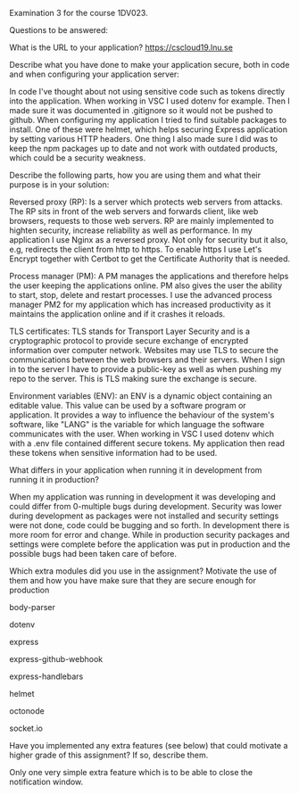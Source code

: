 Examination 3 for the course 1DV023.

Questions to be answered:

What is the URL to your application?
https://cscloud19.lnu.se

Describe what you have done to make your application secure, both in code and when configuring your application server:

In code I've thought about not using sensitive code such as tokens directly into the application. When working in VSC I used dotenv for example. Then I made sure it was documented in .gitignore so it would not be pushed to github. 
When configuring my application I tried to find suitable packages to install. One of these were helmet, which helps securing Express application by setting various HTTP headers. 
One thing I also made sure I did was to keep the npm packages up to date and not work with outdated products, which could be a security weakness.

Describe the following parts, how you are using them and what their purpose is in your solution:

Reversed proxy (RP): Is a server which protects web servers from attacks. The RP sits in front of the web servers and forwards client, like web browsers, requests to those web servers. RP are mainly implemented to highten security, increase reliability as well as performance. 
In my application I use Nginx as a reversed proxy. Not only for security but it also, e.g, redirects the client from http to https. To enable https I use Let's Encrypt together with Certbot to get the Certificate Authority that is needed.

Process manager (PM): A PM manages the applications and therefore helps the user keeping the applications online. PM also gives the user the ability to start, stop, delete and restart processes. I use the advanced process manager PM2 for my application which has increased productivity as it maintains the application online and if it crashes it reloads.

TLS certificates: TLS stands for Transport Layer Security and is a cryptographic protocol to provide secure exchange of encrypted information over computer network. Websites may use TLS to secure the communications between the web browsers and their servers.
When I sign in to the server I have to provide a public-key as well as when pushing my repo to the server. This is TLS making sure the exchange is secure. 

Environment variables (ENV): an ENV is a dynamic object containing an editable value. This value can be used by a software program or application. It provides a way to influence the behaviour of the system's software, like "LANG" is the variable for which language the software communicates with the user.
When working in VSC I used dotenv which with a .env file contained different secure tokens. My application then read these tokens when sensitive information had to be used. 

What differs in your application when running it in development from running it in production?

When my application was running in development it was developing and could differ from 0-multiple bugs during development. Security was lower during development as packages were not installed and security settings were not done, code could be bugging and so forth. In development there is more room for error and change. 
While in production security packages and settings were complete before the application was put in production and the possible bugs had been taken care of before. 

Which extra modules did you use in the assignment? Motivate the use of them and how you have make sure that they are secure enough for production

body-parser

dotenv

express

express-github-webhook

express-handlebars

helmet

octonode

socket.io

Have you implemented any extra features (see below) that could motivate a higher grade of this assignment? If so, describe them.

Only one very simple extra feature which is to be able to close the notification window.

